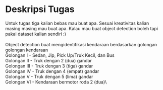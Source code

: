 # Deskripsi Tugas

Untuk tugas tiga kalian bebas mau buat apa. Sesuai kreativitas kalian masing masing mau buat apa. Kalau mau buat object detection boleh tapi pakai dataset kalian sendiri :) \
\
Object detection buat mengidentifikasi kendaraan berdasarkan golongan golongan kendaraan\
Golongan I   - Sedan, Jip, Pick Up/Truk Kecil, dan Bus\
Golongan II  - Truk dengan 2 (dua) gandar\
Golongan III - Truk dengan 3 (tiga) gandar\
Golongan IV	 - Truk dengan 4 (empat) gandar\
Golongan V	 - Truk dengan 5 (lima) gandar\
Golongan VI	 - Kendaraan bermotor roda 2 (dua)\
